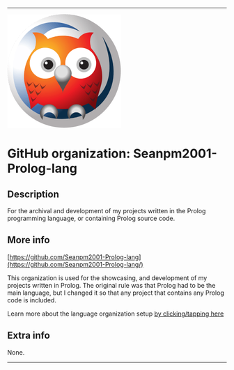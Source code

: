 
***

![ProLogIcon.png failed to load. The file may be missing or corrupt. Check the file path for errors first.](/AdditionalInfo/2/Seanpm2001-Prolog-lang/ProLogIcon.png)

# GitHub organization: Seanpm2001-Prolog-lang

## Description

For the archival and development of my projects written in the Prolog programming language, or containing Prolog source code.

## More info

[https://github.com/Seanpm2001-Prolog-lang](https://github.com/Seanpm2001-Prolog-lang/)

This organization is used for the showcasing, and development of my projects written in Prolog. The original rule was that Prolog had to be the main language, but I changed it so that any project that contains any Prolog code is included.

Learn more about the language organization setup [by clicking/tapping here](/AdditionalInfo/LanguageOrgs/README.md)

## Extra info

None.

***
